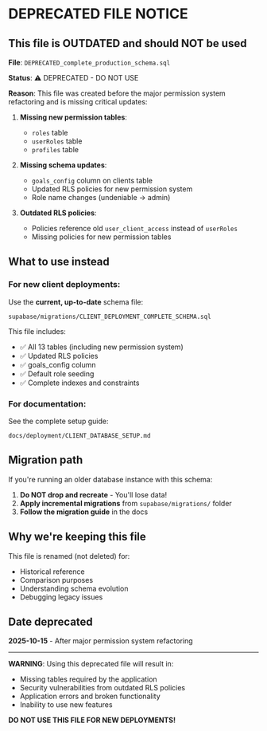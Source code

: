 # DEPRECATED FILE NOTICE

## This file is OUTDATED and should NOT be used

**File**: `DEPRECATED_complete_production_schema.sql`

**Status**: ⚠️ DEPRECATED - DO NOT USE

**Reason**: This file was created before the major permission system refactoring and is missing critical updates:

1. **Missing new permission tables**:
   - `roles` table
   - `userRoles` table
   - `profiles` table

2. **Missing schema updates**:
   - `goals_config` column on clients table
   - Updated RLS policies for new permission system
   - Role name changes (undeniable → admin)

3. **Outdated RLS policies**:
   - Policies reference old `user_client_access` instead of `userRoles`
   - Missing policies for new permission tables

## What to use instead

### For new client deployments:

Use the **current, up-to-date** schema file:
```
supabase/migrations/CLIENT_DEPLOYMENT_COMPLETE_SCHEMA.sql
```

This file includes:
- ✅ All 13 tables (including new permission system)
- ✅ Updated RLS policies
- ✅ goals_config column
- ✅ Default role seeding
- ✅ Complete indexes and constraints

### For documentation:

See the complete setup guide:
```
docs/deployment/CLIENT_DATABASE_SETUP.md
```

## Migration path

If you're running an older database instance with this schema:

1. **Do NOT drop and recreate** - You'll lose data!
2. **Apply incremental migrations** from `supabase/migrations/` folder
3. **Follow the migration guide** in the docs

## Why we're keeping this file

This file is renamed (not deleted) for:
- Historical reference
- Comparison purposes
- Understanding schema evolution
- Debugging legacy issues

## Date deprecated

**2025-10-15** - After major permission system refactoring

---

**WARNING**: Using this deprecated file will result in:
- Missing tables required by the application
- Security vulnerabilities from outdated RLS policies
- Application errors and broken functionality
- Inability to use new features

**DO NOT USE THIS FILE FOR NEW DEPLOYMENTS!**
